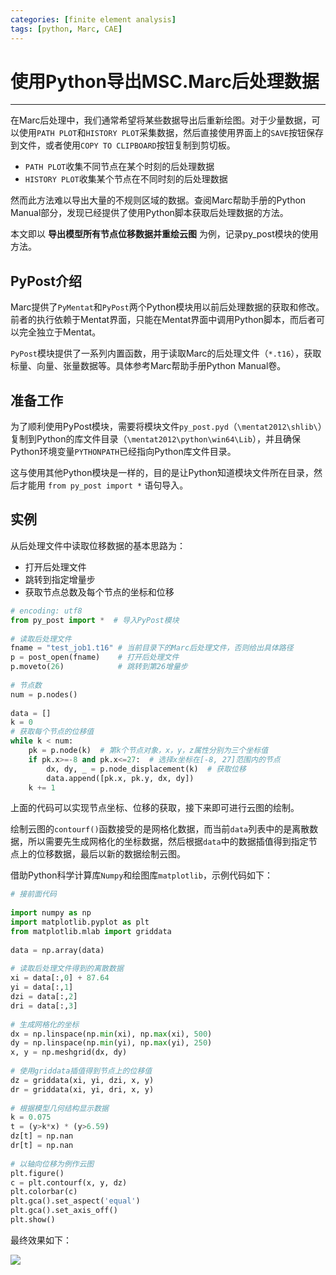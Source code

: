 ```yaml
---
categories: [finite element analysis]
tags: [python, Marc, CAE]
---
```


# 使用Python导出MSC.Marc后处理数据



---

在Marc后处理中，我们通常希望将某些数据导出后重新绘图。对于少量数据，可以使用`PATH PLOT`和`HISTORY PLOT`采集数据，然后直接使用界面上的`SAVE`按钮保存到文件，或者使用`COPY TO CLIPBOARD`按钮复制到剪切板。

* `PATH PLOT`收集不同节点在某个时刻的后处理数据
* `HISTORY PLOT`收集某个节点在不同时刻的后处理数据

然而此方法难以导出大量的不规则区域的数据。查阅Marc帮助手册的Python Manual部分，发现已经提供了使用Python脚本获取后处理数据的方法。

本文即以 **导出模型所有节点位移数据并重绘云图** 为例，记录py_post模块的使用方法。

## PyPost介绍

Marc提供了`PyMentat`和`PyPost`两个Python模块用以前后处理数据的获取和修改。前者的执行依赖于Mentat界面，只能在Mentat界面中调用Python脚本，而后者可以完全独立于Mentat。

`PyPost`模块提供了一系列内置函数，用于读取Marc的后处理文件（`*.t16`），获取标量、向量、张量数据等。具体参考Marc帮助手册Python Manual卷。

## 准备工作

为了顺利使用PyPost模块，需要将模块文件`py_post.pyd`（`\mentat2012\shlib\`）复制到Python的库文件目录（`\mentat2012\python\win64\Lib`），并且确保Python环境变量`PYTHONPATH`已经指向Python库文件目录。

这与使用其他Python模块是一样的，目的是让Python知道模块文件所在目录，然后才能用 `from py_post import *` 语句导入。

## 实例

从后处理文件中读取位移数据的基本思路为：

* 打开后处理文件
* 跳转到指定增量步
* 获取节点总数及每个节点的坐标和位移

``` python
# encoding: utf8
from py_post import *  # 导入PyPost模块
 
# 读取后处理文件
fname = "test_job1.t16" # 当前目录下的Marc后处理文件，否则给出具体路径
p = post_open(fname)    # 打开后处理文件
p.moveto(26)            # 跳转到第26增量步
 
# 节点数
num = p.nodes()
 
data = []
k = 0
# 获取每个节点的位移值
while k < num:
    pk = p.node(k)  # 第k个节点对象，x，y，z属性分别为三个坐标值
    if pk.x>=-8 and pk.x<=27:  # 选择x坐标在[-8, 27]范围内的节点
        dx, dy, _ = p.node_displacement(k)  # 获取位移
        data.append([pk.x, pk.y, dx, dy])
    k += 1
```

上面的代码可以实现节点坐标、位移的获取，接下来即可进行云图的绘制。

绘制云图的`contourf()`函数接受的是网格化数据，而当前`data`列表中的是离散数据，所以需要先生成网格化的坐标数据，然后根据`data`中的数据插值得到指定节点上的位移数据，最后以新的数据绘制云图。

借助Python科学计算库`Numpy`和绘图库`matplotlib`，示例代码如下：

``` python
# 接前面代码
 
import numpy as np
import matplotlib.pyplot as plt
from matplotlib.mlab import griddata
 
data = np.array(data)
 
# 读取后处理文件得到的离散数据
xi = data[:,0] + 87.64
yi = data[:,1]
dzi = data[:,2]
dri = data[:,3]
 
# 生成网格化的坐标
dx = np.linspace(np.min(xi), np.max(xi), 500)
dy = np.linspace(np.min(yi), np.max(yi), 250)
x, y = np.meshgrid(dx, dy)
 
# 使用griddata插值得到节点上的位移值
dz = griddata(xi, yi, dzi, x, y)
dr = griddata(xi, yi, dri, x, y)
 
# 根据模型几何结构显示数据
k = 0.075
t = (y>k*x) * (y>6.59)
dz[t] = np.nan
dr[t] = np.nan
 
# 以轴向位移为例作云图
plt.figure()
c = plt.contourf(x, y, dz)
plt.colorbar(c)
plt.gca().set_aspect('equal')
plt.gca().set_axis_off()
plt.show()
```

最终效果如下：

![](images/2016-01-20-01.png)